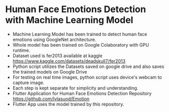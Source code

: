 # Human Face Emotions Detection with Machine Learning Model
- Machine Learning Model has been trained to detect human face emotions using GoogleNet architecture. 
- Whole model has been trained on Google Colaboratory with GPU runtime.
- Dataset used is fer2013 available at kaggle https://www.kaggle.com/datasets/deadskull7/fer2013
- Python script utilizes the Datasets saved on google drive and also saves the trained models on Google Drive
- For testing on real time images, python script uses device's webcam to capture image.
- Each step is kept separate for simplicity and understanding.
- Flutter Application for Human Face Emotions Detection Repository https://github.com/lvlasuod/Emotion
- Flutter App uses the model trained by this repository.
